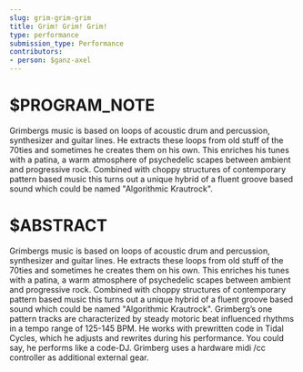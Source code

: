 ```yaml
---
slug: grim-grim-grim
title: Grim! Grim! Grim!
type: performance
submission_type: Performance
contributors:
- person: $ganz-axel
---
```


# $PROGRAM_NOTE

Grimbergs music is based on loops of acoustic drum and percussion, synthesizer and guitar lines. He extracts these loops from old stuff of the 70ties and sometimes he creates them on his own. This enriches his tunes with a patina, a warm atmosphere of psychedelic scapes between ambient and progressive rock. Combined with choppy structures of contemporary pattern based music this turns out a unique hybrid of a fluent groove based sound which could be named "Algorithmic Krautrock".

# $ABSTRACT

Grimbergs music is based on loops of acoustic drum and percussion, synthesizer and guitar lines. He extracts these loops from old stuff of the 70ties and sometimes he creates them on his own. This enriches his tunes with a patina, a warm atmosphere of psychedelic scapes between ambient and progressive rock. Combined with choppy structures of contemporary pattern based music this turns out a unique hybrid of a fluent groove based sound which could be named "Algorithmic Krautrock". Grimberg’s one pattern tracks are characterized by steady motoric beat influenced rhythms in a tempo range of 125-145 BPM. He works with prewritten code in Tidal Cycles, which he adjusts and rewrites during his performance. You could say, he performs like a code-DJ. Grimberg uses a hardware midi /cc controller as additional external gear.
